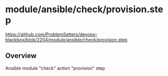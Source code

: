 # module/ansible/check/provision.step

https://github.com/ProblemSetters/devops-blackbox/blob/2204/module/ansible/check/provision.step

## Overview

Ansible module "check" action "provision" step


